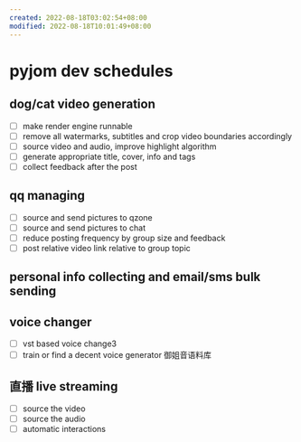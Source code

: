 ```yaml
---
created: 2022-08-18T03:02:54+08:00
modified: 2022-08-18T10:01:49+08:00
---
```


# pyjom dev schedules

## dog/cat video generation
- [ ] make render engine runnable
- [ ] remove all watermarks, subtitles and crop video boundaries accordingly
- [ ] source video and audio, improve highlight algorithm
- [ ] generate appropriate title, cover, info and tags
- [ ] collect feedback after the post

## qq managing
- [ ] source and send pictures to qzone
- [ ] source and send pictures to chat
- [ ] reduce posting frequency by group size and feedback
- [ ] post relative video link relative to group topic

## personal info collecting and email/sms bulk sending

## voice changer
- [ ] vst based voice change3
- [ ] train or find a decent voice generator 御姐音语料库

## 直播 live streaming
- [ ] source the video
- [ ] source the audio
- [ ] automatic interactions
